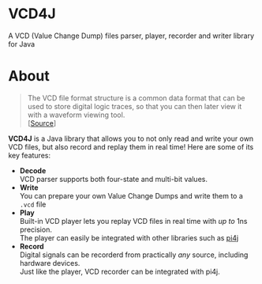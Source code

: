 # VCD4J
A VCD (Value Change Dump) files parser, player, recorder and writer library for Java

# About
> The VCD file format structure is a common data format that can be used to store digital logic traces, so that you can then later view it with a waveform viewing tool.  
[[Source](https://zipcpu.com/blog/2017/07/31/vcd.html)]  

**VCD4J** is a Java library that allows you to not only read and write your own VCD files, but also record and replay them in real time!
Here are some of its key features:
- **Decode**  
  VCD parser supports both four-state and multi-bit values.
- **Write**  
  You can prepare your own Value Change Dumps and write them to a `.vcd` file  
- **Play**  
  Built-in VCD player lets you replay VCD files in real time with *up to* 1ns precision.  
  The player can easily be integrated with other libraries such as [pi4j](http://www.pi4j.com/)
- **Record**  
  Digital signals can be recorderd from practically *any* source, including hardware devices.  
  Just like the player, VCD recorder can be integrated with pi4j.